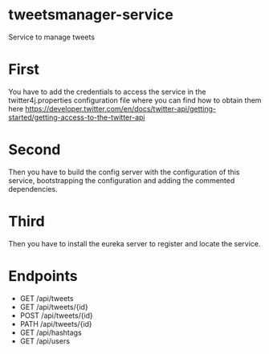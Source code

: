 # tweetsmanager-service
Service to manage tweets

# First
You have to add the credentials to access the service in the twitter4j.properties configuration file where you can find how to obtain them here 
https://developer.twitter.com/en/docs/twitter-api/getting-started/getting-access-to-the-twitter-api

# Second
Then you have to build the config server with the configuration of this service, bootstrapping the configuration and adding the commented dependencies.

# Third
Then you have to install the eureka server to register and locate the service.

# Endpoints
- GET /api/tweets
- GET /api/tweets/{id}
- POST /api/tweets/{id}
- PATH /api/tweets/{id} 
- GET /api/hashtags
- GET /api/users
